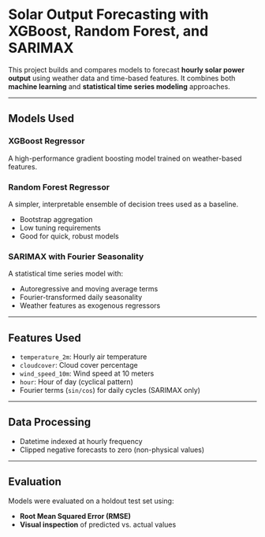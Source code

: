 # Solar Output Forecasting with XGBoost, Random Forest, and SARIMAX

This project builds and compares models to forecast **hourly solar power output** using weather data and time-based features. It combines both **machine learning** and **statistical time series modeling** approaches.

---

## Models Used

### XGBoost Regressor
A high-performance gradient boosting model trained on weather-based features.

### Random Forest Regressor
A simpler, interpretable ensemble of decision trees used as a baseline.

- Bootstrap aggregation
- Low tuning requirements
- Good for quick, robust models

### SARIMAX with Fourier Seasonality
A statistical time series model with:
- Autoregressive and moving average terms
- Fourier-transformed daily seasonality
- Weather features as exogenous regressors
  
---

## Features Used

- `temperature_2m`: Hourly air temperature  
- `cloudcover`: Cloud cover percentage  
- `wind_speed_10m`: Wind speed at 10 meters  
- `hour`: Hour of day (cyclical pattern)  
- Fourier terms (`sin/cos`) for daily cycles (SARIMAX only)

---

## Data Processing

- Datetime indexed at hourly frequency
- Clipped negative forecasts to zero (non-physical values)

---

## Evaluation

Models were evaluated on a holdout test set using:

- **Root Mean Squared Error (RMSE)**
- **Visual inspection** of predicted vs. actual values
